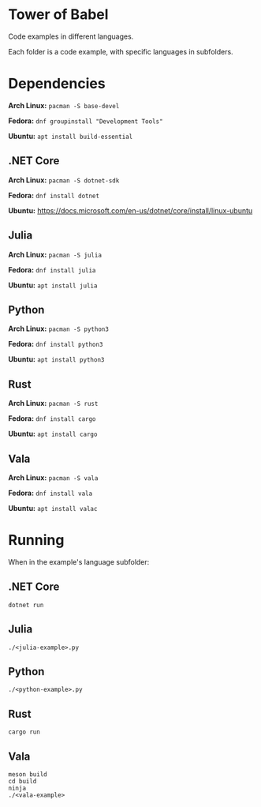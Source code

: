 # Tower of Babel

Code examples in different languages.

Each folder is a code example, with specific languages in subfolders.

# Dependencies

**Arch Linux:** `pacman -S base-devel`

**Fedora:** `dnf groupinstall "Development Tools"`

**Ubuntu:** `apt install build-essential`

## .NET Core

**Arch Linux:** `pacman -S dotnet-sdk`

**Fedora:** `dnf install dotnet`

**Ubuntu:** https://docs.microsoft.com/en-us/dotnet/core/install/linux-ubuntu

## Julia

**Arch Linux:** `pacman -S julia`

**Fedora:** `dnf install julia`

**Ubuntu:** `apt install julia`

## Python

**Arch Linux:** `pacman -S python3`

**Fedora:** `dnf install python3`

**Ubuntu:** `apt install python3`

## Rust

**Arch Linux:** `pacman -S rust`

**Fedora:** `dnf install cargo`

**Ubuntu:** `apt install cargo`

## Vala

**Arch Linux:** `pacman -S vala`

**Fedora:** `dnf install vala`

**Ubuntu:** `apt install valac`

# Running

When in the example's language subfolder:

## .NET Core

`dotnet run`

## Julia

`./<julia-example>.py`

## Python

`./<python-example>.py`

## Rust

`cargo run`

## Vala

```
meson build
cd build
ninja
./<vala-example>
```